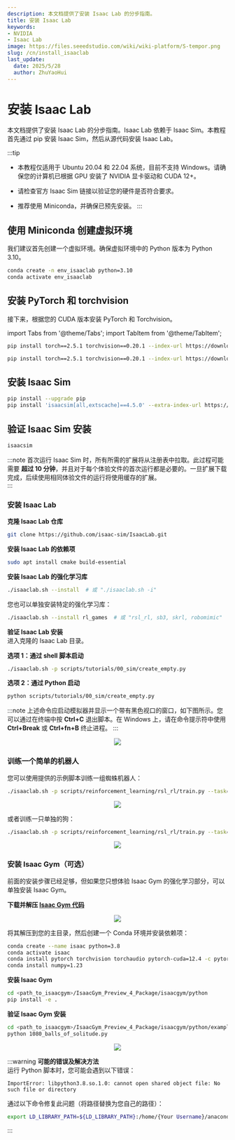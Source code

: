 ```yaml
---
description: 本文档提供了安装 Isaac Lab 的分步指南。
title: 安装 Isaac Lab
keywords:
- NVIDIA
- Isaac Lab
image: https://files.seeedstudio.com/wiki/wiki-platform/S-tempor.png
slug: /cn/install_isaaclab
last_update:
  date: 2025/5/28
  author: ZhuYaoHui
---
```


# 安装 Isaac Lab

本文档提供了安装 Isaac Lab 的分步指南。Isaac Lab 依赖于 Isaac Sim。本教程首先通过 pip 安装 Isaac Sim，然后从源代码安装 Isaac Lab。

:::tip
- 本教程仅适用于 Ubuntu 20.04 和 22.04 系统，目前不支持 Windows。请确保您的计算机已根据 GPU 安装了 NVIDIA 显卡驱动和 CUDA 12+。

- 请检查官方 Isaac Sim 链接以验证您的硬件是否符合要求。

- 推荐使用 Miniconda，并确保已预先安装。
:::

## 使用 Miniconda 创建虚拟环境  
我们建议首先创建一个虚拟环境。确保虚拟环境中的 Python 版本为 Python 3.10。  

```bash
conda create -n env_isaaclab python=3.10  
conda activate env_isaaclab  
```  

## 安装 PyTorch 和 torchvision  
接下来，根据您的 CUDA 版本安装 PyTorch 和 Torchvision。

import Tabs from '@theme/Tabs';
import TabItem from '@theme/TabItem';

<Tabs>


<TabItem value="CUDA 11+" label="CUDA 11+">

```bash
pip install torch==2.5.1 torchvision==0.20.1 --index-url https://download.pytorch.org/whl/cu118
```


</TabItem>

<TabItem value="CUDA 12+" label="CUDA 12+">

```bash
pip install torch==2.5.1 torchvision==0.20.1 --index-url https://download.pytorch.org/whl/cu121
```


</TabItem>

</Tabs>

## 安装 Isaac Sim  
```bash
pip install --upgrade pip  
pip install 'isaacsim[all,extscache]==4.5.0' --extra-index-url https://pypi.nvidia.com  
```  

## 验证 Isaac Sim 安装  
```bash
isaacsim  
```  

:::note
首次运行 Isaac Sim 时，所有所需的扩展将从注册表中拉取。此过程可能需要 **超过 10 分钟**，并且对于每个体验文件的首次运行都是必要的。一旦扩展下载完成，后续使用相同体验文件的运行将使用缓存的扩展。  
:::

### 安装 Isaac Lab  

**克隆 Isaac Lab 仓库**  
```bash
git clone https://github.com/isaac-sim/IsaacLab.git  
```  

**安装 Isaac Lab 的依赖项**  
```bash
sudo apt install cmake build-essential  
```  

**安装 Isaac Lab 的强化学习库**  
```bash
./isaaclab.sh --install  # 或 "./isaaclab.sh -i"  
```  
您也可以单独安装特定的强化学习库：  
```bash
./isaaclab.sh --install rl_games  # 或 "rsl_rl, sb3, skrl, robomimic"  
```  

**验证 Isaac Lab 安装**  
进入克隆的 Isaac Lab 目录。  

**选项 1：通过 shell 脚本启动**  
```bash
./isaaclab.sh -p scripts/tutorials/00_sim/create_empty.py  
```  

**选项 2：通过 Python 启动**  
```bash
python scripts/tutorials/00_sim/create_empty.py  
```  

:::note
上述命令应启动模拟器并显示一个带有黑色视口的窗口，如下图所示。您可以通过在终端中按 **Ctrl+C** 退出脚本。在 Windows 上，请在命令提示符中使用 **Ctrl+Break** 或 **Ctrl+fn+B** 终止进程。
:::

<div align="center">
    <img width={800} 
    src="https://files.seeedstudio.com/wiki/robotics/isaac_lab/1.png" />
</div>

### 训练一个简单的机器人  

您可以使用提供的示例脚本训练一组蜘蛛机器人：  
```bash
./isaaclab.sh -p scripts/reinforcement_learning/rsl_rl/train.py --task=Isaac-Ant-v0 --headless
```  

<div align="center">
    <img width={800} 
    src="https://files.seeedstudio.com/wiki/robotics/isaac_lab/3.jpg" />
</div>


或者训练一只单独的狗：  
```bash
./isaaclab.sh -p scripts/reinforcement_learning/rsl_rl/train.py --task=Isaac-Velocity-Rough-Anymal-C-v0 --headless
```  

<div align="center">
    <img width={800} 
    src="https://files.seeedstudio.com/wiki/robotics/isaac_lab/2.jpg" />
</div>

### 安装 Isaac Gym（可选）  
前面的安装步骤已经足够，但如果您只想体验 Isaac Gym 的强化学习部分，可以单独安装 Isaac Gym。  

**下载并解压 [Isaac Gym 代码](https://developer.nvidia.com/isaac-gym/download)**  

<div align="center">
    <img width={800} 
    src="https://files.seeedstudio.com/wiki/robotics/isaac_lab/4.png" />
</div>

将其解压到您的主目录，然后创建一个 Conda 环境并安装依赖项：  
```bash
conda create --name isaac python=3.8  
conda activate isaac  
conda install pytorch torchvision torchaudio pytorch-cuda=12.4 -c pytorch -c nvidia  
conda install numpy=1.23  
```  

**安装 Isaac Gym**  
```bash
cd <path_to_isaacgym>/IsaacGym_Preview_4_Package/isaacgym/python  
pip install -e .  
```  

**验证 Isaac Gym 安装**  
```bash
cd <path_to_isaacgym>/IsaacGym_Preview_4_Package/isaacgym/python/examples  
python 1080_balls_of_solitude.py  
```  

<div align="center">
    <img width={800} 
    src="https://files.seeedstudio.com/wiki/robotics/isaac_lab/5.png" />
</div>


:::warning
**可能的错误及解决方法**  
运行 Python 脚本时，您可能会遇到以下错误：  
```plaintext
ImportError: libpython3.8.so.1.0: cannot open shared object file: No such file or directory  
```  
通过以下命令修复此问题（将路径替换为您自己的路径）：  
```bash
export LD_LIBRARY_PATH=${LD_LIBRARY_PATH}:/home/{Your Username}/anaconda3/envs/pi/lib  
```  
:::